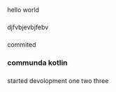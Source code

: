 ###
hello world

###
djfvbjevbjfebv

###
commited
### communda kotlin 

###
started devolopment
one
two 
three
